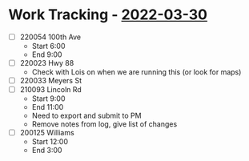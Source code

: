 # Work Tracking - [2022-03-30](2022-03-30)
- [ ]  220054 100th Ave
	- Start 6:00
	- End 9:00
- [ ] 220023 Hwy 88
	- Check with Lois on when we are running this (or look for maps)
- [ ] 220033 Meyers St
- [ ] 210093 Lincoln Rd
	- Start 9:00
	- End 11:00
	- Need to export and submit to PM
	- Remove notes from log, give list of changes
- [ ] 200125 Williams
	- Start 12:00
	- End 3:00